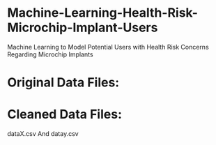 # Machine-Learning-Health-Risk-Microchip-Implant-Users
Machine Learning to Model Potential Users with Health Risk Concerns Regarding Microchip Implants

# Original Data Files:


# Cleaned Data Files:
dataX.csv And  datay.csv


